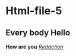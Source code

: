 # Html-file-5
## Every body Hello
**How are you**
[*Redaction*](https://github.com/VLAD-Galperin/Html-file-5/edit/master/README.md)
